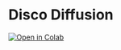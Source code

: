 # Disco Diffusion
<a href="https://colab.research.google.com/github/aztecman/CLIP-Guided-Diffusion/Disco_Diffusion.ipynb" target="_parent"><img src="https://colab.research.google.com/assets/colab-badge.svg" alt="Open in Colab"/></a>
